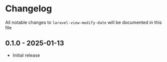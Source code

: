 # Changelog

All notable changes to `laravel-view-modify-date` will be documented in this file

## 0.1.0 - 2025-01-13

- Initial release